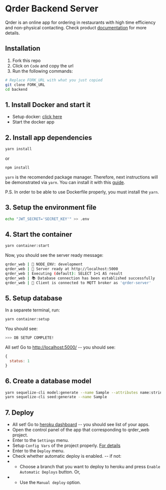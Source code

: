 ﻿# Qrder Backend Server

Qrder is an online app for ordering in restaurants with high time efficiency and non-physical contacting.
Check product [documentation]() for more details.

## Installation

1. Fork this repo
2. Click on ``Code`` and copy the url
3. Run the following commands:

```bash
# Replace FORK_URL with what you just copied
git clone FORK_URL
cd backend
```

## 1. Install Docker and start it
* Setup docker: [click here](https://docs.docker.com/get-docker/)
* Start the docker app

## 2. Install app dependencies
```bash
yarn install
```
or
```bash
npm install
```

``yarn`` is the recomended package manager. Therefore, next instructions will be demonstrated via ``yarn``. You can install it with this [guide](https://yarnpkg.com/getting-started/install).

P.S. In order to be able to use Dockerfile properly, you must install the ``yarn``.

## 3. Setup the environment file
```bash
echo "JWT_SECRET='SECRET_KEY'" >> .env
```

## 4. Start the container
```bash
yarn container:start
```
Now, you should see the server ready message:
```bash
qrder_web | 🔷 NODE_ENV: development
qrder_web | 🚀 Server ready at http://localhost:5000
qrder_web | Executing (default): SELECT 1+1 AS result
qrder_web | 📚 Database connection has been established successfully
qrder_web | 🐇 Client is connected to MQTT broker as 'qrder-server'
```

## 5. Setup database
In a separete terminal, run:
```bash
yarn container:setup
```
You should see:
```bash
>>> DB SETUP COMPLETE!
```
All set! Go to [http://localhost:5000/](http://localhost:5000/) -- you should see:
```js
{
  status: 1
}
```

## 6. Create a database model
```bash
yarn sequelize-cli model:generate --name Sample --attributes name:string,surname:string,email:string
yarn sequelize-cli seed:generate --name Sample
```

## 7. Deploy
* All set! Go to [heroku dashboard](https://dashboard.heroku.com) -- you should see list of your apps.
* Open the control panel of the app that corresponding to qrder_web project.
* Enter to the `Settings` menu.
* Setup `Config Vars` of the project properly. [For details](CONFIG_VARS.md)
* Enter to the `Deploy` menu.
* Check whether automatic deploy is enabled. -- if not:
* * Choose a branch that you want to deploy to heroku and press `Enable Automatic Deploys` button. Or,
* * Use the `Manual deploy` option.